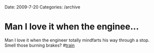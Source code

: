 Date: 2009-7-20
Categories: /archive

# Man I love it when the enginee...

Man I love it when the engineer totally mindfarts his way through a stop. Smell those burning brakes? #<a href="http://search.twitter.com/search?q=%23train">train</a>
